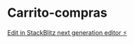# Carrito-compras

[Edit in StackBlitz next generation editor ⚡️](https://stackblitz.com/~/github.com/LorenzoSassia/Carrito-compras)